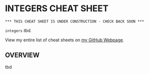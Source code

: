 # INTEGERS CHEAT SHEET

```
*** THIS CHEAT SHEET IS UNDER CONSTRUCTION - CHECK BACK SOON ***
```

`integers` _tbd._

View my entire list of cheat sheets on
[my GitHub Webpage](https://jeffdecola.github.io/my-cheat-sheets/).

## OVERVIEW

tbd
